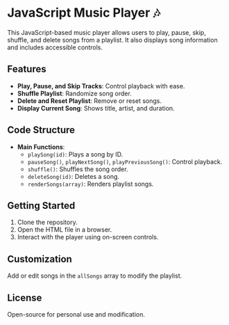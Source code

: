 # JavaScript Music Player 🎶

This JavaScript-based music player allows users to play, pause, skip, shuffle, and delete songs from a playlist. It also displays song information and includes accessible controls.

## Features
- **Play, Pause, and Skip Tracks**: Control playback with ease.
- **Shuffle Playlist**: Randomize song order.
- **Delete and Reset Playlist**: Remove or reset songs.
- **Display Current Song**: Shows title, artist, and duration.

## Code Structure
- **Main Functions**:
  - `playSong(id)`: Plays a song by ID.
  - `pauseSong()`, `playNextSong()`, `playPreviousSong()`: Control playback.
  - `shuffle()`: Shuffles the song order.
  - `deleteSong(id)`: Deletes a song.
  - `renderSongs(array)`: Renders playlist songs.

## Getting Started
1. Clone the repository.
2. Open the HTML file in a browser.
3. Interact with the player using on-screen controls.

## Customization
Add or edit songs in the `allSongs` array to modify the playlist.

## License
Open-source for personal use and modification.
